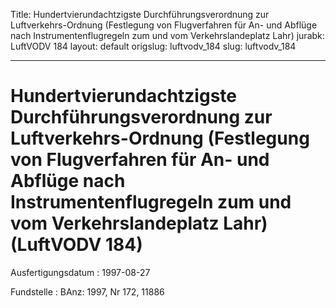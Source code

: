 Title: Hundertvierundachtzigste Durchführungsverordnung zur Luftverkehrs-Ordnung (Festlegung
  von Flugverfahren für An- und Abflüge nach Instrumentenflugregeln zum und vom Verkehrslandeplatz
  Lahr)
jurabk: LuftVODV 184
layout: default
origslug: luftvodv_184
slug: luftvodv_184

---

# Hundertvierundachtzigste Durchführungsverordnung zur Luftverkehrs-Ordnung (Festlegung von Flugverfahren für An- und Abflüge nach Instrumentenflugregeln zum und vom Verkehrslandeplatz Lahr) (LuftVODV 184)

Ausfertigungsdatum
:   1997-08-27

Fundstelle
:   BAnz: 1997, Nr 172, 11886

